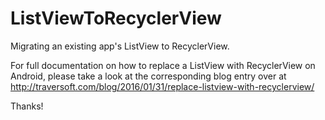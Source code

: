 # ListViewToRecyclerView
Migrating an existing app's ListView to RecyclerView. 

For full documentation on how to replace a ListView with RecyclerView on Android, please take a look at the corresponding blog entry over at http://traversoft.com/blog/2016/01/31/replace-listview-with-recyclerview/

Thanks!
